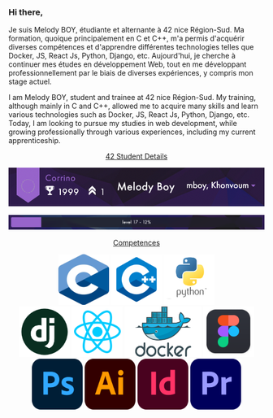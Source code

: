 ### Hi there,

Je suis Melody BOY, étudiante et alternante à 42 nice Région-Sud.
Ma formation, quoique principalement en C et C++, m'a permis d'acquérir diverses compétences et d'apprendre différentes technologies telles que Docker, JS, React Js, Python, Django, etc. Aujourd'hui, je cherche à continuer mes études en développement Web, tout en me développant professionnellement par le biais de diverses expériences, y compris mon stage actuel.

I am Melody BOY, student and trainee at 42 nice Région-Sud.
My training, although mainly in C and C++, allowed me to acquire many skills and learn various technologies such as Docker, JS, React Js, Python, Django, etc. Today, I am looking to pursue my studies in web development, while growing professionally through various experiences, including my current apprenticeship.

<p align="center">
   <ins>42 Student Details</ins>
</p>

<p align="center">
  <img src="https://github.com/mboy29/mboy29/blob/origin/Status42.png"/>
</p>

<p align="center">
   <img src="https://github.com/mboy29/mboy29/blob/origin/Level.png"/>
</p>

<p align="center">
   <ins>Competences</ins>
</p>

<p align="center">
   	<img src="https://github.com/mboy29/mboy29/blob/origin/C.png" width="100" height="100">
   	<img src="https://github.com/mboy29/mboy29/blob/origin/CPP.png" width="100" height="100">
   	<img src="https://github.com/mboy29/mboy29/blob/origin/python.png" width="100" height="100">
   	<br>
   	<img src="https://github.com/mboy29/mboy29/blob/origin/django.png" width="100" height="100">
   	<img src="https://github.com/mboy29/mboy29/blob/origin/reactjs.png" width="100" height="100">
      <img src="https://github.com/mboy29/mboy29/blob/origin/Docker.png" width="150" height="100">
      <img src="https://github.com/mboy29/mboy29/blob/origin/Figma.png" width="100" height="100">
      <br>
      <img src="https://github.com/mboy29/mboy29/blob/origin/Photoshop.png" width="100" height="100">
   	<img src="https://github.com/mboy29/mboy29/blob/origin/Illustrator.png" width="100" height="100">
      <img src="https://github.com/mboy29/mboy29/blob/origin/Indesign.png" width="100" height="100">
      <img src="https://github.com/mboy29/mboy29/blob/origin/PremierePro.png" width="100" height="100">
</p>

